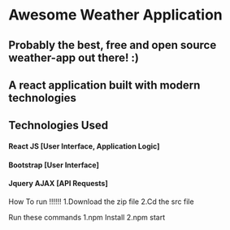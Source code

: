 # Awesome Weather Application

## Probably the best, free and open source weather-app out there! :)

## A react application built with modern technologies



## Technologies Used

#### React JS [User Interface, Application Logic]
#### Bootstrap [User Interface]
#### Jquery AJAX [API Requests]

How To run !!!!!!
1.Download the zip file
2.Cd the src file 

Run these commands
1.npm Install
2.npm start


